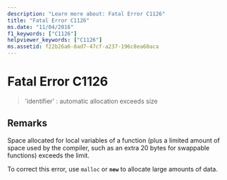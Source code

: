 ```yaml
---
description: "Learn more about: Fatal Error C1126"
title: "Fatal Error C1126"
ms.date: "11/04/2016"
f1_keywords: ["C1126"]
helpviewer_keywords: ["C1126"]
ms.assetid: f22b26a6-8ad7-47cf-a237-196c8ea60aca
---
```

# Fatal Error C1126

> 'identifier' : automatic allocation exceeds size

## Remarks

Space allocated for local variables of a function (plus a limited amount of space used by the compiler, such as an extra 20 bytes for swappable functions) exceeds the limit.

To correct this error, use `malloc` or **`new`** to allocate large amounts of data.
